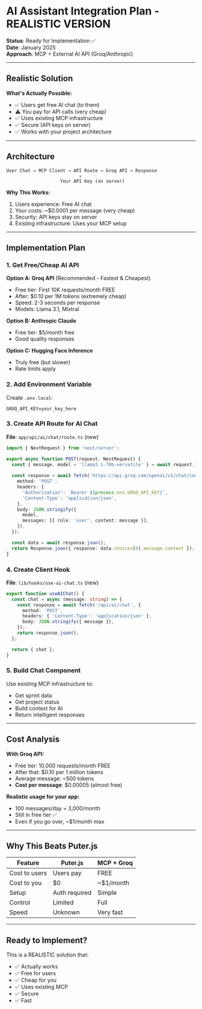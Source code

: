 # AI Assistant Integration Plan - REALISTIC VERSION

**Status**: Ready for Implementation ✅  
**Date**: January 2025  
**Approach**: MCP + External AI API (Groq/Anthropic)

---

## Realistic Solution

**What's Actually Possible:**
- ✅ Users get free AI chat (to them)
- ⚠️ You pay for API calls (very cheap)
- ✅ Uses existing MCP infrastructure
- ✅ Secure (API keys on server)
- ✅ Works with your project architecture

---

## Architecture

```
User Chat → MCP Client → API Route → Groq API → Response
                           ↓
                    Your API Key (on server)
```

**Why This Works:**
1. Users experience: Free AI chat
2. Your costs: ~$0.0001 per message (very cheap)
3. Security: API keys stay on server
4. Existing infrastructure: Uses your MCP setup

---

## Implementation Plan

### 1. Get Free/Cheap AI API

**Option A: Groq API** (Recommended - Fastest & Cheapest)
- Free tier: First 10K requests/month FREE
- After: $0.10 per 1M tokens (extremely cheap)
- Speed: 2-3 seconds per response
- Models: Llama 3.1, Mixtral

**Option B: Anthropic Claude**
- Free tier: $5/month free
- Good quality responses

**Option C: Hugging Face Inference**
- Truly free (but slower)
- Rate limits apply

### 2. Add Environment Variable

Create `.env.local`:
```
GROQ_API_KEY=your_key_here
```

### 3. Create API Route for AI Chat

**File**: `app/api/ai/chat/route.ts` (new)

```typescript
import { NextRequest } from 'next/server';

export async function POST(request: NextRequest) {
  const { message, model = 'llama3.1-70b-versatile' } = await request.json();
  
  const response = await fetch('https://api.groq.com/openai/v1/chat/completions', {
    method: 'POST',
    headers: {
      'Authorization': `Bearer ${process.env.GROQ_API_KEY}`,
      'Content-Type': 'application/json',
    },
    body: JSON.stringify({
      model,
      messages: [{ role: 'user', content: message }],
    }),
  });

  const data = await response.json();
  return Response.json({ response: data.choices[0].message.content });
}
```

### 4. Create Client Hook

**File**: `lib/hooks/use-ai-chat.ts` (new)

```typescript
export function useAIChat() {
  const chat = async (message: string) => {
    const response = await fetch('/api/ai/chat', {
      method: 'POST',
      headers: { 'Content-Type': 'application/json' },
      body: JSON.stringify({ message }),
    });
    return response.json();
  };

  return { chat };
}
```

### 5. Build Chat Component

Use existing MCP infrastructure to:
- Get sprint data
- Get project status  
- Build context for AI
- Return intelligent responses

---

## Cost Analysis

**With Groq API:**
- Free tier: 10,000 requests/month FREE
- After that: $0.10 per 1 million tokens
- Average message: ~500 tokens
- **Cost per message**: $0.00005 (almost free)

**Realistic usage for your app:**
- 100 messages/day = 3,000/month
- Still in free tier ✅
- Even if you go over, ~$1/month max

---

## Why This Beats Puter.js

| Feature | Puter.js | MCP + Groq |
|---------|----------|------------|
| Cost to users | Users pay | FREE |
| Cost to you | $0 | ~$1/month |
| Setup | Auth required | Simple |
| Control | Limited | Full |
| Speed | Unknown | Very fast |

---

## Ready to Implement?

This is a REALISTIC solution that:
- ✅ Actually works
- ✅ Free for users
- ✅ Cheap for you
- ✅ Uses existing MCP
- ✅ Secure
- ✅ Fast

